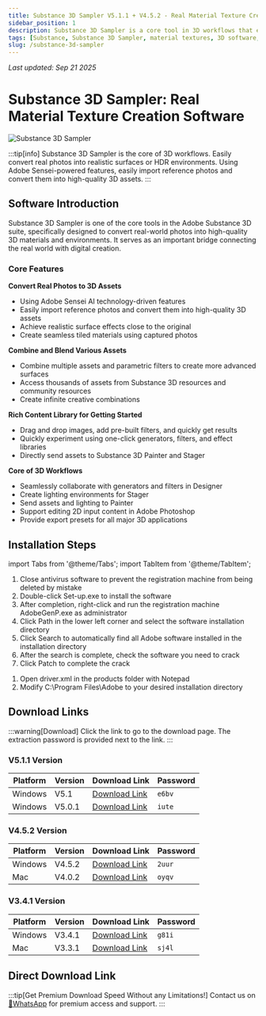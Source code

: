 ```yaml
---
title: Substance 3D Sampler V5.1.1 + V4.5.2 - Real Material Texture Creation Software Win/Mac Chinese/English/Crack Version
sidebar_position: 1
description: Substance 3D Sampler is a core tool in 3D workflows that easily converts real photos into realistic surfaces or HDR environments, supporting Win/Mac platforms.
tags: [Substance, Substance 3D Sampler, material textures, 3D software, Substance Sampler, Substance Sampler English version, Substance Sampler crack]
slug: /substance-3d-sampler
---
```

<!--Above is frontmatter Part-generate depend on content meet Google Seo, you need to balance automation efficiency with Google's core ranking factors—especially E-E-A-T (Experience, Expertise, Authoritativeness, Trustworthiness) -->
*Last updated: Sep 21 2025*<!--generate depend on file modified time -->

<!--First Part-This is Title -->
# Substance 3D Sampler: Real Material Texture Creation Software

<!--Second Part-This is First Banner -->
![Substance 3D Sampler](https://www.gfxcamp.com/wp-content/uploads/2021/06/Substance-3D-Sampler-v3.jpg)

:::tip[info]
Substance 3D Sampler is the core of 3D workflows. Easily convert real photos into realistic surfaces or HDR environments. Using Adobe Sensei-powered features, easily import reference photos and convert them into high-quality 3D assets.
:::

## Software Introduction

Substance 3D Sampler is one of the core tools in the Adobe Substance 3D suite, specifically designed to convert real-world photos into high-quality 3D materials and environments. It serves as an important bridge connecting the real world with digital creation.

### Core Features

**Convert Real Photos to 3D Assets**
- Using Adobe Sensei AI technology-driven features
- Easily import reference photos and convert them into high-quality 3D assets
- Achieve realistic surface effects close to the original
- Create seamless tiled materials using captured photos

**Combine and Blend Various Assets**
- Combine multiple assets and parametric filters to create more advanced surfaces
- Access thousands of assets from Substance 3D resources and community resources
- Create infinite creative combinations

**Rich Content Library for Getting Started**
- Drag and drop images, add pre-built filters, and quickly get results
- Quickly experiment using one-click generators, filters, and effect libraries
- Directly send assets to Substance 3D Painter and Stager

**Core of 3D Workflows**
- Seamlessly collaborate with generators and filters in Designer
- Create lighting environments for Stager
- Send assets and lighting to Painter
- Support editing 2D input content in Adobe Photoshop
- Provide export presets for all major 3D applications

## Installation Steps

import Tabs from '@theme/Tabs';
import TabItem from '@theme/TabItem';

<Tabs>
  <TabItem value="installation" label="Installation Instructions" default>
    <ol>
      <li>Close antivirus software to prevent the registration machine from being deleted by mistake</li>
      <li>Double-click Set-up.exe to install the software</li>
      <li>After completion, right-click and run the registration machine AdobeGenP.exe as administrator</li>
      <li>Click Path in the lower left corner and select the software installation directory</li>
      <li>Click Search to automatically find all Adobe software installed in the installation directory</li>
      <li>After the search is complete, check the software you need to crack</li>
      <li>Click Patch to complete the crack</li>
    </ol>
  </TabItem>
  <TabItem value="path" label="Modify Installation Location">
    <ol>
      <li>Open driver.xml in the products folder with Notepad</li>
      <li>Modify C:\Program Files\Adobe to your desired installation directory</li>
    </ol>
  </TabItem>
</Tabs>

## Download Links

:::warning[Download]
Click the link to go to the download page. The extraction password is provided next to the link.
:::

### V5.1.1 Version

| Platform | Version | Download Link | Password |
|----------|---------|---------------|----------|
| Windows | V5.1 | [Download Link](https://pan.baidu.com/s/1LubuGnemSjmbU_s5UvmJ8Q?pwd=e6bv) | `e6bv` |
| Windows | V5.0.1 | [Download Link](https://pan.baidu.com/s/1nSXKqtAsBV3Y9erh8k1ZvA?pwd=iute) | `iute` |

### V4.5.2 Version

| Platform | Version | Download Link | Password |
|----------|---------|---------------|----------|
| Windows | V4.5.2 | [Download Link](https://pan.baidu.com/s/1LU-J_4SiYGFdPNecp29VCA?pwd=2uur) | `2uur` |
| Mac | V4.0.2 | [Download Link](https://pan.baidu.com/s/1nkL_7rMGw4bjpC2wx1N30g?pwd=oyqv) | `oyqv` |

### V3.4.1 Version

| Platform | Version | Download Link | Password |
|----------|---------|---------------|----------|
| Windows | V3.4.1 | [Download Link](https://pan.baidu.com/s/1Kc58TfL-lNJcJgC1Kau5lQ?pwd=g81i) | `g81i` |
| Mac | V3.3.1 | [Download Link](https://pan.baidu.com/s/1YM13xHptLV8B_VyRh3aaUA?pwd=sj4l) | `sj4l` |


## Direct Download Link
:::tip[Get Premium Download Speed Without any Limitations!]
Contact us on [💬WhatsApp](https://wa.me/+8613237610083) for premium  access and support.
:::